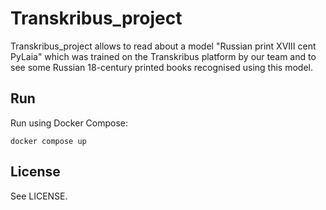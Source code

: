 # Transkribus_project

Transkribus_project allows to read about a model "Russian print XVIII cent PyLaia" which was trained on the Transkribus platform by our team and to see some Russian 18-century printed books recognised using this model.

## Run

Run using Docker Compose:

```
docker compose up
```


## License

See LICENSE.